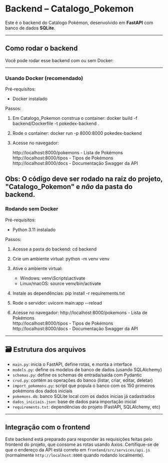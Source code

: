 # Backend – Catalogo_Pokemon

Este é o backend do Catálogo Pokémon, desenvolvido em **FastAPI** com banco de dados **SQLite**.

---

## Como rodar o backend

Você pode rodar esse backend com ou sem Docker:

---

### Usando Docker (recomendado)

Pré-requisitos:
- Docker instalado

Passos:

1. Em Catalogo_Pokemon construa o container:
   docker build -f backend/Dockerfile -t pokedex-backend .

2. Rode o container:
   docker run -p 8000:8000 pokedex-backend

3. Acesse no navegador:

   http://localhost:8000/pokemons - Lista de Pokémons  
   http://localhost:8000/tipos - Tipos de Pokémons  
   http://localhost:8000/docs - Documentação Swagger da API

Obs: O código deve ser rodado na raiz do projeto, "Catalogo_Pokemon" e *não* da pasta do backend.
---

### Rodando sem Docker

Pré-requisitos:
- Python 3.11 instalado

Passos:

1. Acesse a pasta do backend:
   cd backend

2. Crie um ambiente virtual:
   python -m venv venv

3. Ative o ambiente virtual:
   - Windows:
     venv\Scripts\activate
   - Linux/macOS:
     source venv/bin/activate

4. Instale as dependências:
   pip install -r requirements.txt

5. Rode o servidor:
   uvicorn main:app --reload

6. Acesse no navegador:
   http://localhost:8000/pokemons - Lista de Pokémons  
   http://localhost:8000/tipos - Tipos de Pokémons  
   http://localhost:8000/docs - Documentação Swagger da API

---

## 🗃️ Estrutura dos arquivos

- `main.py`: inicia o FastAPI, define rotas, e monta a interface
- `models.py`: define os modelos de banco de dados (usando SQLAlchemy)
- `schemas.py`: define os schemas de entrada/saída com Pydantic
- `crud.py`: contém as operações do banco (listar, criar, editar, deletar)
- `import_pokemons.py`: script que popula o banco com os 150 primeiros pokémons dos dados iniciais
- `pokemons.db`: banco SQLite local com os dados inicias já cadastrados
- `dados_iniciais.json`: base de dados para importação inicial
- `requirements.txt`: dependências do projeto (FastAPI, SQLAlchemy, etc)

---

## Integração com o frontend

Este backend está preparado para responder às requisições feitas pelo frontend do projeto, que consome as rotas usando Axios. Certifique-se de que o endereço da API está correto em `frontend/src/services/api.js` (normalmente `http://localhost:8000` quando rodando localmente).
